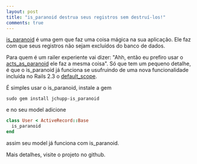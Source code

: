 ```yaml
---
layout: post
title: "is_paranoid destrua seus registros sem destruí-los!"
comments: true
---
```


[is_paranoid](http://github.com/jchupp/is_paranoid/) é uma gem que faz uma coisa mágica na sua aplicação. Ele faz com que seus registros não sejam excluídos do banco de dados.

Para quem é um railer experiente vai dizer: "Ahh, então eu prefiro usar o [acts_as_paranoid](http://github.com/technoweenie/acts_as_paranoid/) ele faz a mesma coisa". Só que tem um pequeno detalhe, é que o is_paranoid já funciona se usufruindo de uma nova funcionalidade incluída no Rails 2.3 o [default_scope](http://ryandaigle.com/articles/2008/11/18/what-s-new-in-edge-rails-default-scoping).

É simples usar o is_paranoid, instale a gem

`sudo gem install jchupp-is_paranoid`

e no seu model adicione

```ruby
class User < ActiveRecord::Base
  is_paranoid
end
```

assim seu model já funciona com is_paranoid.

Mais detalhes, visite o projeto no github.
